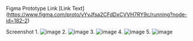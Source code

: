 Figma Prototype Link
[Link Text] (https://www.figma.com/proto/yYvJfsa2CFdDxCVVH7RY9c/running?node-id=182-2)

Screenshot
1.
![image](https://github.com/debanjan-giri/BillingBackend/assets/128308803/d3847374-7966-404e-868b-100b1455e22e)
2.
![image](https://github.com/debanjan-giri/BillingBackend/assets/128308803/c1337e3b-4dbc-4ec4-8207-9afd5196712c)
3.
![image](https://github.com/debanjan-giri/BillingBackend/assets/128308803/54b93f3d-79ef-4101-a140-7e1ee72e9ea1)
4.
![image](https://github.com/debanjan-giri/BillingBackend/assets/128308803/8002e516-aedc-4d06-bb9f-d09f327f5f3b)
5.
![image](https://github.com/debanjan-giri/BillingBackend/assets/128308803/318753a0-59d2-40fa-800a-eef038865868)
